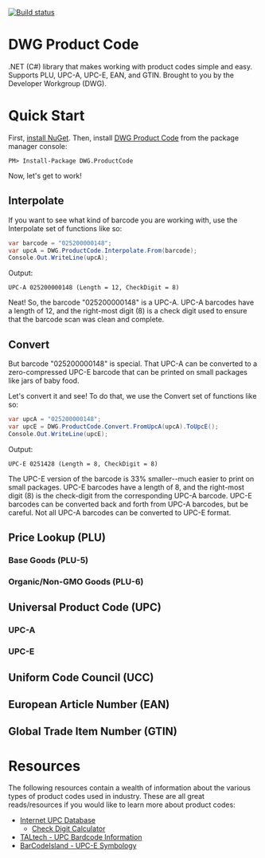 [![Build status](https://ci.appveyor.com/api/projects/status/pf6x7pjg984fbbym?svg=true)](https://ci.appveyor.com/project/aescharfenberg/product-code)

# DWG Product Code

.NET (C#) library that makes working with product codes simple and easy. Supports PLU, UPC-A, UPC-E, EAN, and GTIN. Brought to you by the Developer Workgroup (DWG).

# Quick Start

First, [install NuGet](http://docs.nuget.org/docs/start-here/installing-nuget). Then, install [DWG Product Code](https://www.nuget.org/packages/DWG.ProductCode/) from the package manager console:

```
PM> Install-Package DWG.ProductCode
```

Now, let's get to work!

## Interpolate

If you want to see what kind of barcode you are working with, use the Interpolate set of functions like so:

```csharp
var barcode = "025200000148";
var upcA = DWG.ProductCode.Interpolate.From(barcode);
Console.Out.WriteLine(upcA);
```

Output:

```
UPC-A 025200000148 (Length = 12, CheckDigit = 8)
```

Neat! So, the barcode "025200000148" is a UPC-A. UPC-A barcodes have a length of 12, and the right-most digit (8) is a check digit used to ensure that the barcode scan was clean and complete.

## Convert

But barcode "025200000148" is special. That UPC-A can be converted to a zero-compressed UPC-E barcode that can be printed on small packages like jars of baby food.

Let's convert it and see! To do that, we use the Convert set of functions like so:

```csharp
var upcA = "025200000148";
var upcE = DWG.ProductCode.Convert.FromUpcA(upcA).ToUpcE();
Console.Out.WriteLine(upcE);
```

Output:

```
UPC-E 0251428 (Length = 8, CheckDigit = 8)
```

The UPC-E version of the barcode is 33% smaller--much easier to print on small packages. UPC-E barcodes have a length of 8, and the right-most digit (8) is the check-digit from the corresponding UPC-A barcode. UPC-E barcodes can be converted back and forth from UPC-A barcodes, but be careful. Not all UPC-A barcodes can be converted to UPC-E format.

## Price Lookup (PLU)

### Base Goods (PLU-5)

### Organic/Non-GMO Goods (PLU-6)

## Universal Product Code (UPC)

### UPC-A

### UPC-E

## Uniform Code Council (UCC)

## European Article Number (EAN)

## Global Trade Item Number (GTIN)

# Resources

The following resources contain a wealth of information about the various types of product codes used in industry. These are all great reads/resources if you would like to learn more about product codes:

* [Internet UPC Database](https://upcdatabase.com/)
  * [Check Digit Calculator](https://upcdatabase.com/checkdigit.asp)
* [TALtech - UPC Bardcode Information](https://www.taltech.com/barcodesoftware/symbologies/upc)
* [BarCodeIsland - UPC-E Symbology](http://www.barcodeisland.com/upce.phtml)
